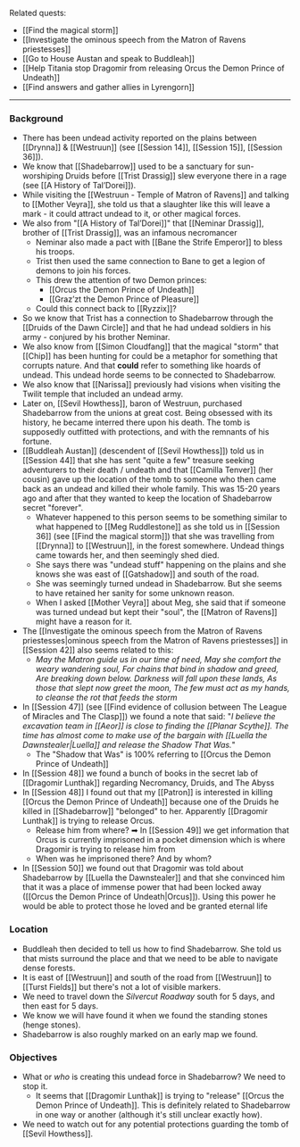 Related quests:
- [[Find the magical storm]]
- [[Investigate the ominous speech from the Matron of Ravens priestesses]]
- [[Go to House Austan and speak to Buddleah]]
- [[Help Titania stop Dragomir from releasing Orcus the Demon Prince of Undeath]]
- [[Find answers and gather allies in Lyrengorn]]
---
### Background
- There has been undead activity reported on the plains between [[Drynna]] & [[Westruun]] (see [[Session 14]], [[Session 15]], [[Session 36]]).
- We know that [[Shadebarrow]] used to be a sanctuary for sun-worshiping Druids before [[Trist Drassig]] slew everyone there in a rage (see [[A History of Tal’Dorei]]).
- While visiting the [[Westruun - Temple of Matron of Ravens]] and talking to [[Mother Veyra]], she told us that a slaughter like this will leave a mark - it could attract undead to it, or other magical forces.
- We also from "[[A History of Tal’Dorei]]" that [[Neminar Drassig]], brother of [[Trist Drassig]], was an infamous necromancer
	- Neminar also made a pact with [[Bane the Strife Emperor]] to bless his troops.
	- Trist then used the same connection to Bane to get a legion of demons to join his forces.
	- This drew the attention of two Demon princes:
		- [[Orcus the Demon Prince of Undeath]]
		- [[Graz’zt the Demon Prince of Pleasure]]
	- Could this connect back to [[Ryzzix]]?
- So we know that Trist has a connection to Shadebarrow through the [[Druids of the Dawn Circle]] and that he had undead soldiers in his army - conjured by his brother Neminar.
- We also know from [[Simon Cloudfang]] that the magical "storm" that [[Chip]] has been hunting for could be a metaphor for something that corrupts nature. And that **could** refer to something like hoards of undead. This undead horde seems to be connected to Shadebarrow.
- We also know that [[Narissa]] previously had visions when visiting the Twilit temple that included an undead army.
- Later on, [[Sevil Howthess]], baron of Westruun, purchased Shadebarrow from the unions at great cost. Being obsessed with its history, he became interred there upon his death. The tomb is supposedly outfitted with protections, and with the remnants of his fortune.
- [[Buddleah Austan]] (descendent of [[Sevil Howthess]]) told us in [[Session 44]] that she has sent "quite a few" treasure seeking adventurers to their death / undeath and that [[Camilla Tenver]] (her cousin) gave up the location of the tomb to someone who then came back as an undead and killed their whole family. This was 15-20 years ago and after that they wanted to keep the location of Shadebarrow secret "forever".
	- Whatever happened to this person seems to be something similar to what happened to [[Meg Ruddlestone]] as she told us in [[Session 36]] (see [[Find the magical storm]]) that she was travelling from [[Drynna]] to [[Westruun]], in the forest somewhere. Undead things came towards her, and then seemingly shed died.
	- She says there was "undead stuff" happening on the plains and she knows she was east of [[Gatshadow]] and south of the road.
	- She was seemingly turned undead in Shadebarrow. But she seems to have retained her sanity for some unknown reason.
	- When I asked [[Mother Veyra]] about Meg, she said that if someone was turned undead but kept their "soul", the [[Matron of Ravens]] might have a reason for it.
- The [[Investigate the ominous speech from the Matron of Ravens priestesses|ominous speech from the Matron of Ravens priestesses]] in [[Session 42]] also seems related to this:
	- *May the Matron guide us in our time of need,
	  May she comfort the weary wandering soul,
	  For chains that bind in shadow and greed,
	  Are breaking down below. 
	  Darkness will fall upon these lands,
	  As those that slept now greet the moon,
	  The few must act as my hands, to cleanse the rot that feeds the storm*
- In [[Session 47]] (see [[Find evidence of collusion between The League of Miracles and The Clasp]]) we found a note that said: "*I believe the excavation team in [[Aeor]] is close to finding the [[Planar Scythe]]. The time has almost come to make use of the bargain with [[Luella the Dawnstealer|Luella]] and release the Shadow That Was.*"
	- The "Shadow that Was" is 100% referring to [[Orcus the Demon Prince of Undeath]]
- In [[Session 48]] we found a bunch of books in the secret lab of [[Dragomir Lunthak]] regarding Necromancy, Druids, and The Abyss
- In [[Session 48]] I found out that my [[Patron]] is interested in killing [[Orcus the Demon Prince of Undeath]] because one of the Druids he killed in [[Shadebarrow]] "belonged" to her. Apparently [[Dragomir Lunthak]] is trying to release Orcus.
	- Release him from where? ➡ In [[Session 49]] we get information that Orcus is currently imprisoned in a pocket dimension which is where Dragomir is trying to release him from
	- When was he imprisoned there? And by whom?
- In [[Session 50]] we found out that Dragomir was told about Shadebarrow by [[Luella the Dawnstealer]] and that she convinced him that it was a place of immense power that had been locked away ([[Orcus the Demon Prince of Undeath|Orcus]]). Using this power he would be able to protect those he loved and be granted eternal life

### Location
- Buddleah then decided to tell us how to find Shadebarrow. She told us that mists surround the place and that we need to be able to navigate dense forests.
- It is east of [[Westruun]] and south of the road from [[Westruun]] to [[Turst Fields]] but there's not a lot of visible markers.
- We need to travel down the *Silvercut Roadway* south for 5 days, and then east for 5 days.
- We know we will have found it when we found the standing stones (henge stones).
- Shadebarrow is also roughly marked on an early map we found.

### Objectives
- What or _who_ is creating this undead force in Shadebarrow? We need to stop it.
	- It seems that [[Dragomir Lunthak]] is trying to "release" [[Orcus the Demon Prince of Undeath]]. This is definitely related to Shadebarrow in one way or another (although it's still unclear exactly how).
- We need to watch out for any potential protections guarding the tomb of [[Sevil Howthess]].